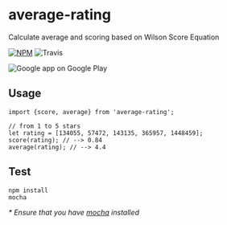 # average-rating
Calculate  average and scoring based on Wilson Score Equation

[![NPM](https://badge.fury.io/js/average-rating.svg)](https://badge.fury.io/js/average-rating) ![Travis](https://travis-ci.org/ndaidong/average-rating.svg?branch=master)

![Google app on Google Play](http://i.imgur.com/NgQX5OW.png)

## Usage

```
import {score, average} from 'average-rating';

// from 1 to 5 stars
let rating = [134055, 57472, 143135, 365957, 1448459];
score(rating); // --> 0.84
average(rating); // --> 4.4
```


## Test

```
npm install
mocha
```

 _* Ensure that you have [mocha](https://mochajs.org/) installed_
